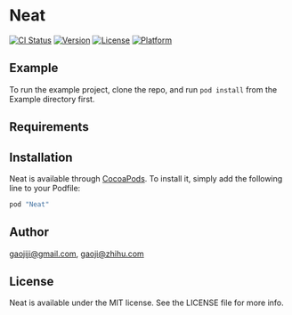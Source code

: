 # Neat

[![CI Status](http://img.shields.io/travis/gaojiji@gmail.com/Neat.svg?style=flat)](https://travis-ci.org/gaojiji@gmail.com/Neat)
[![Version](https://img.shields.io/cocoapods/v/Neat.svg?style=flat)](http://cocoapods.org/pods/Neat)
[![License](https://img.shields.io/cocoapods/l/Neat.svg?style=flat)](http://cocoapods.org/pods/Neat)
[![Platform](https://img.shields.io/cocoapods/p/Neat.svg?style=flat)](http://cocoapods.org/pods/Neat)

## Example

To run the example project, clone the repo, and run `pod install` from the Example directory first.

## Requirements

## Installation

Neat is available through [CocoaPods](http://cocoapods.org). To install
it, simply add the following line to your Podfile:

```ruby
pod "Neat"
```

## Author

gaojiji@gmail.com, gaoji@zhihu.com

## License

Neat is available under the MIT license. See the LICENSE file for more info.
